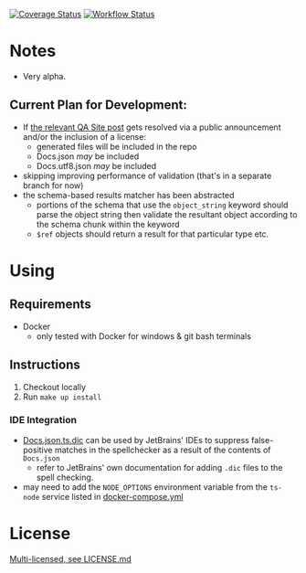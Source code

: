 [![Coverage Status](https://coveralls.io/repos/github/Satisfactory-Clips-Archive/Docs.json.ts/badge.svg?branch=discover-without-resolving-refs)](https://coveralls.io/github/Satisfactory-Clips-Archive/Docs.json.ts?branch=discover-without-resolving-refs)
[![Workflow Status](https://github.com/Satisfactory-Clips-Archive/Docs.json.ts/actions/workflows/node.js.yml/badge.svg?branch=discover-without-resolving-refs)](https://github.com/Satisfactory-Clips-Archive/Docs.json.ts/actions/workflows/node.js.yml?query=branch%3Adiscover-without-resolving-refs)

# Notes

-   Very alpha.

## Current Plan for Development:

-   If [the relevant QA Site post](https://questions.satisfactorygame.com/post/65e5367dcd33105bd53f931f) gets resolved via a public announcement and/or the inclusion of a license:
    -   generated files will be included in the repo
    -   Docs.json _may_ be included
    -   Docs.utf8.json _may_ be included
-   skipping improving performance of validation (that's in a separate branch for now)
-   the schema-based results matcher has been abstracted
    -   portions of the schema that use the `object_string` keyword should parse the object string then validate the resultant object according to the schema chunk within the keyword
    -   `$ref` objects should return a result for that particular type etc.

# Using

## Requirements

-   Docker
    -   only tested with Docker for windows & git bash terminals

## Instructions

1. Checkout locally
2. Run `make up install`

### IDE Integration

-   [Docs.json.ts.dic](Docs.json.ts.dic) can be used by JetBrains' IDEs to suppress false-positive matches in the spellchecker as a result of the contents of `Docs.json`
    -   refer to JetBrains' own documentation for adding `.dic` files to the spell checking.
-   may need to add the `NODE_OPTIONS` environment variable from the `ts-node` service listed in [docker-compose.yml](docker-compose.yml)

# License

[Multi-licensed, see LICENSE.md](LICENSE.md)
